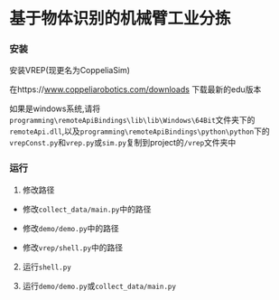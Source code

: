 # 基于物体识别的机械臂工业分拣

### 安装
安装VREP(现更名为CoppeliaSim)

在https://www.coppeliarobotics.com/downloads 下载最新的edu版本

如果是windows系统,请将`programming\remoteApiBindings\lib\lib\Windows\64Bit`文件夹下的`remoteApi.dll`,以及`programming\remoteApiBindings\python\python`下的`vrepConst.py`和`vrep.py`或`sim.py`复制到project的`/vrep`文件夹中

### 运行
1. 修改路径

- 修改`collect_data/main.py`中的路径

- 修改`demo/demo.py`中的路径

- 修改`vrep/shell.py`中的路径

2. 运行`shell.py`

3. 运行`demo/demo.py`或`collect_data/main.py`
